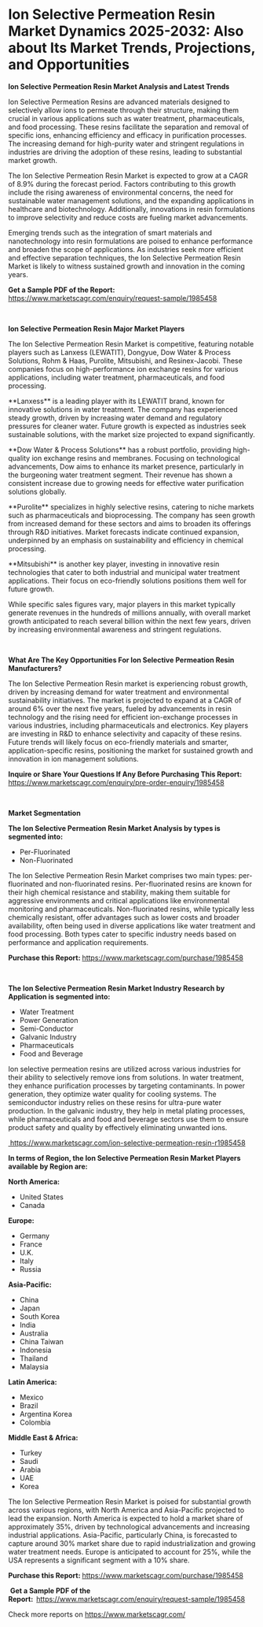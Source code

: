 <p><h1>Ion Selective Permeation Resin Market Dynamics 2025-2032: Also about Its Market Trends, Projections, and Opportunities</h1></p><p><strong>Ion Selective Permeation Resin Market Analysis and Latest Trends</strong></p>
<p><p>Ion Selective Permeation Resins are advanced materials designed to selectively allow ions to permeate through their structure, making them crucial in various applications such as water treatment, pharmaceuticals, and food processing. These resins facilitate the separation and removal of specific ions, enhancing efficiency and efficacy in purification processes. The increasing demand for high-purity water and stringent regulations in industries are driving the adoption of these resins, leading to substantial market growth.</p><p>The Ion Selective Permeation Resin Market is expected to grow at a CAGR of 8.9% during the forecast period. Factors contributing to this growth include the rising awareness of environmental concerns, the need for sustainable water management solutions, and the expanding applications in healthcare and biotechnology. Additionally, innovations in resin formulations to improve selectivity and reduce costs are fueling market advancements. </p><p>Emerging trends such as the integration of smart materials and nanotechnology into resin formulations are poised to enhance performance and broaden the scope of applications. As industries seek more efficient and effective separation techniques, the Ion Selective Permeation Resin Market is likely to witness sustained growth and innovation in the coming years.</p></p>
<p><strong>Get a Sample PDF of the Report:&nbsp;</strong> <a href="https://www.marketscagr.com/enquiry/request-sample/1985458?utm_campaign=2115&utm_medium=2&utm_source=Github&utm_content=ia&utm_term=04022025&utm_id=ion-selective-permeation-resin">https://www.marketscagr.com/enquiry/request-sample/1985458</a></p>
<p>&nbsp;</p>
<p><strong>Ion Selective Permeation Resin Major Market Players</strong></p>
<p><p>The Ion Selective Permeation Resin Market is competitive, featuring notable players such as Lanxess (LEWATIT), Dongyue, Dow Water & Process Solutions, Rohm & Haas, Purolite, Mitsubishi, and Resinex-Jacobi. These companies focus on high-performance ion exchange resins for various applications, including water treatment, pharmaceuticals, and food processing.</p><p>**Lanxess** is a leading player with its LEWATIT brand, known for innovative solutions in water treatment. The company has experienced steady growth, driven by increasing water demand and regulatory pressures for cleaner water. Future growth is expected as industries seek sustainable solutions, with the market size projected to expand significantly.</p><p>**Dow Water & Process Solutions** has a robust portfolio, providing high-quality ion exchange resins and membranes. Focusing on technological advancements, Dow aims to enhance its market presence, particularly in the burgeoning water treatment segment. Their revenue has shown a consistent increase due to growing needs for effective water purification solutions globally.</p><p>**Purolite** specializes in highly selective resins, catering to niche markets such as pharmaceuticals and bioprocessing. The company has seen growth from increased demand for these sectors and aims to broaden its offerings through R&D initiatives. Market forecasts indicate continued expansion, underpinned by an emphasis on sustainability and efficiency in chemical processing.</p><p>**Mitsubishi** is another key player, investing in innovative resin technologies that cater to both industrial and municipal water treatment applications. Their focus on eco-friendly solutions positions them well for future growth.</p><p>While specific sales figures vary, major players in this market typically generate revenues in the hundreds of millions annually, with overall market growth anticipated to reach several billion within the next few years, driven by increasing environmental awareness and stringent regulations.</p></p>
<p>&nbsp;</p>
<p><strong>What Are The Key Opportunities For Ion Selective Permeation Resin Manufacturers?</strong></p>
<p><p>The Ion Selective Permeation Resin market is experiencing robust growth, driven by increasing demand for water treatment and environmental sustainability initiatives. The market is projected to expand at a CAGR of around 6% over the next five years, fueled by advancements in resin technology and the rising need for efficient ion-exchange processes in various industries, including pharmaceuticals and electronics. Key players are investing in R&D to enhance selectivity and capacity of these resins. Future trends will likely focus on eco-friendly materials and smarter, application-specific resins, positioning the market for sustained growth and innovation in ion management solutions.</p></p>
<p><strong>Inquire or Share Your Questions If Any Before Purchasing This Report:</strong> <a href="https://www.marketscagr.com/enquiry/pre-order-enquiry/1985458?utm_campaign=2115&utm_medium=2&utm_source=Github&utm_content=ia&utm_term=04022025&utm_id=ion-selective-permeation-resin">https://www.marketscagr.com/enquiry/pre-order-enquiry/1985458</a></p>
<p>&nbsp;</p>
<p><strong>Market Segmentation</strong></p>
<p><strong>The Ion Selective Permeation Resin Market Analysis by types is segmented into:</strong></p>
<p><ul><li>Per-Fluorinated</li><li>Non-Fluorinated</li></ul></p>
<p><p>The Ion Selective Permeation Resin Market comprises two main types: per-fluorinated and non-fluorinated resins. Per-fluorinated resins are known for their high chemical resistance and stability, making them suitable for aggressive environments and critical applications like environmental monitoring and pharmaceuticals. Non-fluorinated resins, while typically less chemically resistant, offer advantages such as lower costs and broader availability, often being used in diverse applications like water treatment and food processing. Both types cater to specific industry needs based on performance and application requirements.</p></p>
<p><strong>Purchase this Report:&nbsp;</strong><a href="https://www.marketscagr.com/purchase/1985458?utm_campaign=2115&utm_medium=2&utm_source=Github&utm_content=ia&utm_term=04022025&utm_id=ion-selective-permeation-resin">https://www.marketscagr.com/purchase/1985458</a></p>
<p>&nbsp;</p>
<p><strong>The Ion Selective Permeation Resin Market Industry Research by Application is segmented into:</strong></p>
<p><ul><li>Water Treatment</li><li>Power Generation</li><li>Semi-Conductor</li><li>Galvanic Industry</li><li>Pharmaceuticals</li><li>Food and Beverage</li></ul></p>
<p><p>Ion selective permeation resins are utilized across various industries for their ability to selectively remove ions from solutions. In water treatment, they enhance purification processes by targeting contaminants. In power generation, they optimize water quality for cooling systems. The semiconductor industry relies on these resins for ultra-pure water production. In the galvanic industry, they help in metal plating processes, while pharmaceuticals and food and beverage sectors use them to ensure product safety and quality by effectively eliminating unwanted ions.</p></p>
<p><a href="https://www.marketscagr.com/ion-selective-permeation-resin-r1985458?utm_campaign=2115&utm_medium=2&utm_source=Github&utm_content=ia&utm_term=04022025&utm_id=ion-selective-permeation-resin">&nbsp;https://www.marketscagr.com/ion-selective-permeation-resin-r1985458</a></p>
<p><strong>In terms of Region, the Ion Selective Permeation Resin Market Players available by Region are:</strong></p>
<p>
    <p> <strong> North America: </strong>
        <ul>
            <li>United States</li>
            <li>Canada</li>
        </ul>
        </p> 
    <p> <strong> Europe: </strong>
        <ul>
            <li>Germany</li>
            <li>France</li>
            <li>U.K.</li>
            <li>Italy</li>
            <li>Russia</li>
        </ul>
        </p> 
    <p> <strong> Asia-Pacific: </strong>
        <ul>
            <li>China</li>
            <li>Japan</li>
            <li>South Korea</li>
            <li>India</li>
            <li>Australia</li>
            <li>China Taiwan</li>
            <li>Indonesia</li>
            <li>Thailand</li>
            <li>Malaysia</li>
        </ul>
        </p> 
    <p> <strong> Latin America: </strong>
        <ul>
            <li>Mexico</li>
            <li>Brazil</li>
            <li>Argentina Korea</li>
            <li>Colombia</li>
        </ul>
        </p> 
    <p> <strong> Middle East & Africa: </strong>
        <ul>
            <li>Turkey</li>
            <li>Saudi</li>
            <li>Arabia</li>
            <li>UAE</li>
            <li>Korea</li>
        </ul>
    </p>
    </p>
<p><p>The Ion Selective Permeation Resin Market is poised for substantial growth across various regions, with North America and Asia-Pacific projected to lead the expansion. North America is expected to hold a market share of approximately 35%, driven by technological advancements and increasing industrial applications. Asia-Pacific, particularly China, is forecasted to capture around 30% market share due to rapid industrialization and growing water treatment needs. Europe is anticipated to account for 25%, while the USA represents a significant segment with a 10% share.</p></p>
<p><strong>Purchase this Report: </strong><a href="https://www.marketscagr.com/purchase/1985458?utm_campaign=2115&utm_medium=2&utm_source=Github&utm_content=ia&utm_term=04022025&utm_id=ion-selective-permeation-resin">https://www.marketscagr.com/purchase/1985458</a></p>
<p>&nbsp;<strong>Get a Sample PDF of the Report:&nbsp;&nbsp;</strong><a href="https://www.marketscagr.com/enquiry/request-sample/1985458?utm_campaign=2115&utm_medium=2&utm_source=Github&utm_content=ia&utm_term=04022025&utm_id=ion-selective-permeation-resin">https://www.marketscagr.com/enquiry/request-sample/1985458</a></p>
<p><strong></strong></p>
<p>Check more reports on <a href="https://www.marketscagr.com/?utm_campaign=2115&utm_medium=2&utm_source=Github&utm_content=ia&utm_term=04022025&utm_id=ion-selective-permeation-resin">https://www.marketscagr.com/</a></p>